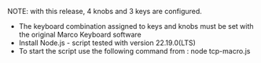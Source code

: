 NOTE: with this release, 4 knobs and 3 keys are configured. 
- The keyboard combination assigned to keys and knobs must be set with the original Marco Keyboard software
- Install Node.js - script tested with version 22.19.0(LTS)
- To start the script use the following command from : node tcp-macro.js
